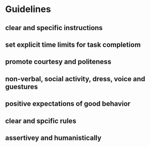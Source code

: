 # Guidelines
## clear and specific instructions
## set explicit time limits for task completiom
## promote courtesy and politeness
## non-verbal, social activity, dress, voice and guestures
## positive expectations of good behavior
## clear and spcific rules
## assertivey and humanistically 
